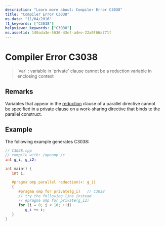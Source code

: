 ```yaml
---
description: "Learn more about: Compiler Error C3038"
title: "Compiler Error C3038"
ms.date: "11/04/2016"
f1_keywords: ["C3038"]
helpviewer_keywords: ["C3038"]
ms.assetid: 140ada3e-5636-43ef-a4ee-22a9f66a771f
---
```

# Compiler Error C3038

> 'var' : variable in 'private' clause cannot be a reduction variable in enclosing context

## Remarks

Variables that appear in the [reduction](../../parallel/openmp/reference/openmp-clauses.md#reduction) clause of a parallel directive cannot be specified in a [private](../../parallel/openmp/reference/openmp-clauses.md#private-openmp) clause on a work-sharing directive that binds to the parallel construct.

## Example

The following example generates C3038:

```cpp
// C3038.cpp
// compile with: /openmp /c
int g_i, g_i2;

int main() {
   int i;

   #pragma omp parallel reduction(+: g_i)
   {
      #pragma omp for private(g_i)   // C3038
      // try the following line instead
      // #pragma omp for private(g_i2)
      for (i = 0; i < 10; ++i)
         g_i += i;
   }
}
```
